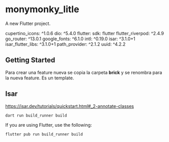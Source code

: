 # monymonky_litle

A new Flutter project.

cupertino_icons: ^1.0.6
dio: ^5.4.0
flutter:
sdk: flutter
flutter_riverpod: ^2.4.9
go_router: ^13.0.1
google_fonts: ^6.1.0
intl: ^0.19.0
isar: ^3.1.0+1
isar_flutter_libs: ^3.1.0+1
path_provider: ^2.1.2
uuid: ^4.2.2


## Getting Started

Para crear una feature nueva se copia la carpeta __brick__ y se renombra para la nueva feature. Es un template.

## Isar
https://isar.dev/tutorials/quickstart.html#_2-annotate-classes
```
dart run build_runner build

```
If you are using Flutter, use the following:

```
flutter pub run build_runner build
```
